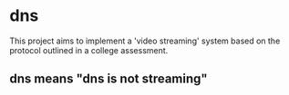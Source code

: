 # dns
This project aims to implement a 'video streaming' system based on the protocol outlined in a college assessment.

## dns means "dns is not streaming"
